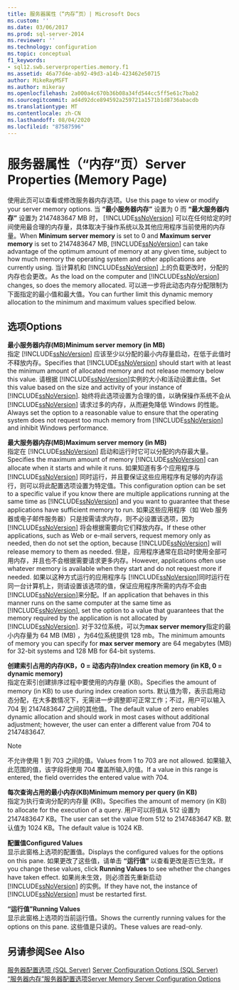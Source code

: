 ```yaml
---
title: 服务器属性（“内存”页）| Microsoft Docs
ms.custom: ''
ms.date: 03/06/2017
ms.prod: sql-server-2014
ms.reviewer: ''
ms.technology: configuration
ms.topic: conceptual
f1_keywords:
- sql12.swb.serverproperties.memory.f1
ms.assetid: 46a77d4e-ab92-49d3-a14b-423462e50715
author: MikeRayMSFT
ms.author: mikeray
ms.openlocfilehash: 2a000a4c670b36b08a34fd544cc5ff5e61c7bab2
ms.sourcegitcommit: ad4d92dce894592a259721a1571b1d8736abacdb
ms.translationtype: MT
ms.contentlocale: zh-CN
ms.lasthandoff: 08/04/2020
ms.locfileid: "87587596"
---
```

# <a name="server-properties-memory-page"></a><span data-ttu-id="05a04-102">服务器属性（“内存”页）</span><span class="sxs-lookup"><span data-stu-id="05a04-102">Server Properties (Memory Page)</span></span>
  <span data-ttu-id="05a04-103">使用此页可以查看或修改服务器内存选项。</span><span class="sxs-lookup"><span data-stu-id="05a04-103">Use this page to view or modify your server memory options.</span></span> <span data-ttu-id="05a04-104">当 **“最小服务器内存”** 设置为 0 而 **“最大服务器内存”** 设置为 2147483647 MB 时， [!INCLUDE[ssNoVersion](../../includes/ssnoversion-md.md)] 可以在任何给定的时间使用最合理的内存量，具体取决于操作系统以及其他应用程序当前使用的内存量。</span><span class="sxs-lookup"><span data-stu-id="05a04-104">When **Minimum server memory** is set to 0 and **Maximum server memory** is set to 2147483647 MB, [!INCLUDE[ssNoVersion](../../includes/ssnoversion-md.md)] can take advantage of the optimum amount of memory at any given time, subject to how much memory the operating system and other applications are currently using.</span></span> <span data-ttu-id="05a04-105">当计算机和 [!INCLUDE[ssNoVersion](../../includes/ssnoversion-md.md)] 上的负载更改时，分配的内存也会更改。</span><span class="sxs-lookup"><span data-stu-id="05a04-105">As the load on the computer and [!INCLUDE[ssNoVersion](../../includes/ssnoversion-md.md)] changes, so does the memory allocated.</span></span> <span data-ttu-id="05a04-106">可以进一步将此动态内存分配限制为下面指定的最小值和最大值。</span><span class="sxs-lookup"><span data-stu-id="05a04-106">You can further limit this dynamic memory allocation to the minimum and maximum values specified below.</span></span>  
  
## <a name="options"></a><span data-ttu-id="05a04-107">选项</span><span class="sxs-lookup"><span data-stu-id="05a04-107">Options</span></span>  
 <span data-ttu-id="05a04-108">**最小服务器内存(MB)**</span><span class="sxs-lookup"><span data-stu-id="05a04-108">**Minimum server memory (in MB)**</span></span>  
 <span data-ttu-id="05a04-109">指定 [!INCLUDE[ssNoVersion](../../includes/ssnoversion-md.md)] 应该至少以分配的最小内存量启动，在低于此值时不释放内存。</span><span class="sxs-lookup"><span data-stu-id="05a04-109">Specifies that [!INCLUDE[ssNoVersion](../../includes/ssnoversion-md.md)] should start with at least the minimum amount of allocated memory and not release memory below this value.</span></span> <span data-ttu-id="05a04-110">请根据 [!INCLUDE[ssNoVersion](../../includes/ssnoversion-md.md)]实例的大小和活动设置此值。</span><span class="sxs-lookup"><span data-stu-id="05a04-110">Set this value based on the size and activity of your instance of [!INCLUDE[ssNoVersion](../../includes/ssnoversion-md.md)].</span></span> <span data-ttu-id="05a04-111">始终将此选项设置为合理的值，以确保操作系统不会从 [!INCLUDE[ssNoVersion](../../includes/ssnoversion-md.md)] 请求过多的内存，从而避免降低 Windows 的性能。</span><span class="sxs-lookup"><span data-stu-id="05a04-111">Always set the option to a reasonable value to ensure that the operating system does not request too much memory from [!INCLUDE[ssNoVersion](../../includes/ssnoversion-md.md)] and inhibit Windows performance.</span></span>  
  
 <span data-ttu-id="05a04-112">**最大服务器内存(MB)**</span><span class="sxs-lookup"><span data-stu-id="05a04-112">**Maximum server memory (in MB)**</span></span>  
 <span data-ttu-id="05a04-113">指定在 [!INCLUDE[ssNoVersion](../../includes/ssnoversion-md.md)] 启动和运行时它可以分配的内存最大量。</span><span class="sxs-lookup"><span data-stu-id="05a04-113">Specifies the maximum amount of memory [!INCLUDE[ssNoVersion](../../includes/ssnoversion-md.md)] can allocate when it starts and while it runs.</span></span> <span data-ttu-id="05a04-114">如果知道有多个应用程序与 [!INCLUDE[ssNoVersion](../../includes/ssnoversion-md.md)] 同时运行，并且要保证这些应用程序有足够的内存运行，则可以将此配置选项设置为特定值。</span><span class="sxs-lookup"><span data-stu-id="05a04-114">This configuration option can be set to a specific value if you know there are multiple applications running at the same time as [!INCLUDE[ssNoVersion](../../includes/ssnoversion-md.md)] and you want to guarantee that these applications have sufficient memory to run.</span></span> <span data-ttu-id="05a04-115">如果这些应用程序（如 Web 服务器或电子邮件服务器）只是按需请求内存，则不必设置该选项，因为 [!INCLUDE[ssNoVersion](../../includes/ssnoversion-md.md)] 将会根据需要向它们释放内存。</span><span class="sxs-lookup"><span data-stu-id="05a04-115">If these other applications, such as Web or e-mail servers, request memory only as needed, then do not set the option, because [!INCLUDE[ssNoVersion](../../includes/ssnoversion-md.md)] will release memory to them as needed.</span></span> <span data-ttu-id="05a04-116">但是，应用程序通常在启动时使用全部可用内存，并且也不会根据需要请求更多内存。</span><span class="sxs-lookup"><span data-stu-id="05a04-116">However, applications often use whatever memory is available when they start and do not request more if needed.</span></span> <span data-ttu-id="05a04-117">如果以这种方式运行的应用程序与 [!INCLUDE[ssNoVersion](../../includes/ssnoversion-md.md)]同时运行在同一台计算机上，则请设置该选项的值，保证应用程序所需的内存不会由 [!INCLUDE[ssNoVersion](../../includes/ssnoversion-md.md)]来分配。</span><span class="sxs-lookup"><span data-stu-id="05a04-117">If an application that behaves in this manner runs on the same computer at the same time as [!INCLUDE[ssNoVersion](../../includes/ssnoversion-md.md)], set the option to a value that guarantees that the memory required by the application is not allocated by [!INCLUDE[ssNoVersion](../../includes/ssnoversion-md.md)].</span></span> <span data-ttu-id="05a04-118">对于32位系统，可以为**max server memory**指定的最小内存量为 64 MB (MB) ，为64位系统提供 128 mb。</span><span class="sxs-lookup"><span data-stu-id="05a04-118">The minimum amounts of memory you can specify for **max server memory** are 64 megabytes (MB) for 32-bit systems and 128 MB for 64-bit systems.</span></span>  
  
 <span data-ttu-id="05a04-119">**创建索引占用的内存(KB，0 = 动态内存)**</span><span class="sxs-lookup"><span data-stu-id="05a04-119">**Index creation memory (in KB, 0 = dynamic memory)**</span></span>  
 <span data-ttu-id="05a04-120">指定在索引创建排序过程中要使用的内存量 (KB)。</span><span class="sxs-lookup"><span data-stu-id="05a04-120">Specifies the amount of memory (in KB) to use during index creation sorts.</span></span> <span data-ttu-id="05a04-121">默认值为零，表示启用动态分配，在大多数情况下，无需进一步调整即可正常工作；不过，用户可以输入 704 到 2147483647 之间的其他值。</span><span class="sxs-lookup"><span data-stu-id="05a04-121">The default value of zero enables dynamic allocation and should work in most cases without additional adjustment; however, the user can enter a different value from 704 to 2147483647.</span></span>  
  
> [!NOTE]  
>  <span data-ttu-id="05a04-122">不允许使用 1 到 703 之间的值。</span><span class="sxs-lookup"><span data-stu-id="05a04-122">Values from 1 to 703 are not allowed.</span></span> <span data-ttu-id="05a04-123">如果输入此范围的值，该字段将使用 704 覆盖所输入的值。</span><span class="sxs-lookup"><span data-stu-id="05a04-123">If a value in this range is entered, the field overrides the entered value with 704.</span></span>  
  
 <span data-ttu-id="05a04-124">**每次查询占用的最小内存(KB)**</span><span class="sxs-lookup"><span data-stu-id="05a04-124">**Minimum memory per query (in KB)**</span></span>  
 <span data-ttu-id="05a04-125">指定为执行查询分配的内存量 (KB)。</span><span class="sxs-lookup"><span data-stu-id="05a04-125">Specifies the amount of memory (in KB) to allocate for the execution of a query.</span></span> <span data-ttu-id="05a04-126">用户可以将值从 512 设置为 2147483647 KB。</span><span class="sxs-lookup"><span data-stu-id="05a04-126">The user can set the value from 512 to 2147483647 KB.</span></span> <span data-ttu-id="05a04-127">默认值为 1024 KB。</span><span class="sxs-lookup"><span data-stu-id="05a04-127">The default value is 1024 KB.</span></span>  
  
 <span data-ttu-id="05a04-128">**配置值**</span><span class="sxs-lookup"><span data-stu-id="05a04-128">**Configured Values**</span></span>  
 <span data-ttu-id="05a04-129">显示此窗格上选项的配置值。</span><span class="sxs-lookup"><span data-stu-id="05a04-129">Displays the configured values for the options on this pane.</span></span> <span data-ttu-id="05a04-130">如果更改了这些值，请单击 **“运行值”** 以查看更改是否已生效。</span><span class="sxs-lookup"><span data-stu-id="05a04-130">If you change these values, click **Running Values** to see whether the changes have taken effect.</span></span> <span data-ttu-id="05a04-131">如果尚未生效，则必须首先重新启动 [!INCLUDE[ssNoVersion](../../includes/ssnoversion-md.md)] 的实例。</span><span class="sxs-lookup"><span data-stu-id="05a04-131">If they have not, the instance of [!INCLUDE[ssNoVersion](../../includes/ssnoversion-md.md)] must be restarted first.</span></span>  
  
 <span data-ttu-id="05a04-132">**“运行值”**</span><span class="sxs-lookup"><span data-stu-id="05a04-132">**Running Values**</span></span>  
 <span data-ttu-id="05a04-133">显示此窗格上选项的当前运行值。</span><span class="sxs-lookup"><span data-stu-id="05a04-133">Shows the currently running values for the options on this pane.</span></span> <span data-ttu-id="05a04-134">这些值是只读的。</span><span class="sxs-lookup"><span data-stu-id="05a04-134">These values are read-only.</span></span>  
  
## <a name="see-also"></a><span data-ttu-id="05a04-135">另请参阅</span><span class="sxs-lookup"><span data-stu-id="05a04-135">See Also</span></span>  
 <span data-ttu-id="05a04-136">[服务器配置选项 (SQL Server)](server-configuration-options-sql-server.md) </span><span class="sxs-lookup"><span data-stu-id="05a04-136">[Server Configuration Options &#40;SQL Server&#41;](server-configuration-options-sql-server.md) </span></span>  
 [<span data-ttu-id="05a04-137">“服务器内存”服务器配置选项</span><span class="sxs-lookup"><span data-stu-id="05a04-137">Server Memory Server Configuration Options</span></span>](server-memory-server-configuration-options.md)  
  
  
